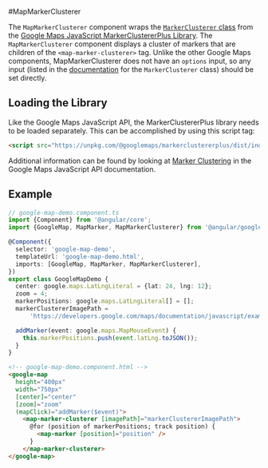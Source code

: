 #MapMarkerClusterer

The `MapMarkerClusterer` component wraps the [`MarkerClusterer` class](https://googlemaps.github.io/js-markerclustererplus/classes/markerclusterer.html) from the [Google Maps JavaScript MarkerClustererPlus Library](https://github.com/googlemaps/js-markerclustererplus). The `MapMarkerClusterer` component displays a cluster of markers that are children of the `<map-marker-clusterer>` tag. Unlike the other Google Maps components, MapMarkerClusterer does not have an `options` input, so any input (listed in the [documentation](https://googlemaps.github.io/js-markerclustererplus/index.html) for the `MarkerClusterer` class) should be set directly.

## Loading the Library

Like the Google Maps JavaScript API, the MarkerClustererPlus library needs to be loaded separately. This can be accomplished by using this script tag:

```html
<script src="https://unpkg.com/@googlemaps/markerclustererplus/dist/index.min.js"></script>
```

Additional information can be found by looking at [Marker Clustering](https://developers.google.com/maps/documentation/javascript/marker-clustering) in the Google Maps JavaScript API documentation.

## Example

```typescript
// google-map-demo.component.ts
import {Component} from '@angular/core';
import {GoogleMap, MapMarker, MapMarkerClusterer} from '@angular/google-maps';

@Component({
  selector: 'google-map-demo',
  templateUrl: 'google-map-demo.html',
  imports: [GoogleMap, MapMarker, MapMarkerClusterer],
})
export class GoogleMapDemo {
  center: google.maps.LatLngLiteral = {lat: 24, lng: 12};
  zoom = 4;
  markerPositions: google.maps.LatLngLiteral[] = [];
  markerClustererImagePath =
      'https://developers.google.com/maps/documentation/javascript/examples/markerclusterer/m';

  addMarker(event: google.maps.MapMouseEvent) {
    this.markerPositions.push(event.latLng.toJSON());
  }
}
```

```html
<!-- google-map-demo.component.html -->
<google-map
  height="400px"
  width="750px"
  [center]="center"
  [zoom]="zoom"
  (mapClick)="addMarker($event)">
    <map-marker-clusterer [imagePath]="markerClustererImagePath">
      @for (position of markerPositions; track position) {
        <map-marker [position]="position" />
      }
    </map-marker-clusterer>
</google-map>
```

